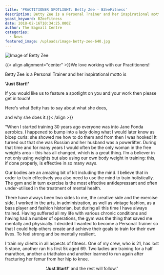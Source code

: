 ```yaml
---
title: 'PRACTITIONER SPOTLIGHT: Betty Zee - BZeeFitness'
description: Betty Zee is a Personal Trainer and her inspirational motto is...
yoast_keyword: BZeeFitness
date: 2018-02-16T10:34:25.000Z
author: The Bagnall Centre
categories:
  - News
featured_image: /uploads/image-betty-zee-640.jpg
---
```

![Image of Betty Zee](/uploads/image-betty-zee.jpg)

{{< align alignment="center" >}}We love working with our Practitioners!

Betty Zee is a Personal Trainer and her inspirational motto is

**'Just Start!'**

If you would like us to feature a spotlight on you and your work then please get in touch!

Here's what Betty has to say about what she does,

and why she does it.{{< /align >}}

"When I started training 30 years ago everyone was into Jane Fonda aerobics. I happened to bump into a lady doing what I would later know as bicep curls: she showed me how to do them and from then I was hooked! It turned out that she was Russian and her husband was a powerlifter. During that time and for many years I would often be the only woman in the free weights area - this has all changed, which is a great thing. I’m a believer in not only using weights but also using our own body weight in training: this, if done properly, is effective in so many ways. 

Our bodies are an amazing bit of kit including the mind. I believe that in order to train effectively you also need to use the mind to train holistically. The gym and in turn exercise is the most effective antidepressant and often under-utilised in the treatment of mental health.  

There have always been two sides to me, the creative side and the exercise side. I worked in the arts, in administration, as well as vintage fashion, as a bass player and fashion historian, but during all this time I have always trained. Having suffered all my life with various chronic conditions and having had a number of operations, the gym was the thing that saved me mentally and physically. I decided I wanted to become a Personal Trainer so that I could help others create and achieve their goals to train for their own lives. To feel strong and be mentally resilient. 

I train my clients in all aspects of fitness. One of my crew, who is 21, has lost 5 stone, another ran his first 5k aged 69. Two ladies are training for a half marathon, another a triathalon and another learned to run again after fracturing her femur from her hip to knee. 

<div style="text-align: center;" markdown="1">
<strong>‘Just Start!’</strong> and the rest will follow."
</div>
